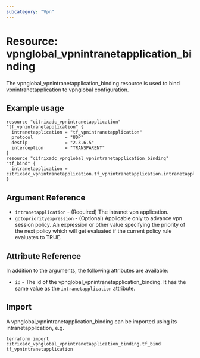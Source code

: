```yaml
---
subcategory: "Vpn"
---
```


# Resource: vpnglobal_vpnintranetapplication_binding

The vpnglobal_vpnintranetapplication_binding resource is used to bind vpnintranetapplication to vpnglobal configuration.


## Example usage

```hcl
resource "citrixadc_vpnintranetapplication" "tf_vpnintranetapplication" {
  intranetapplication = "tf_vpnintranetapplication"
  protocol            = "UDP"
  destip              = "2.3.6.5"
  interception        = "TRANSPARENT"
}
resource "citrixadc_vpnglobal_vpnintranetapplication_binding" "tf_bind" {
  intranetapplication =  citrixadc_vpnintranetapplication.tf_vpnintranetapplication.intranetapplication
}

```


## Argument Reference

* `intranetapplication` - (Required) The intranet vpn application.
* `gotopriorityexpression` - (Optional) Applicable only to advance vpn session policy. An expression or other value specifying the priority of the next policy which will get evaluated if the current policy rule evaluates to TRUE.


## Attribute Reference

In addition to the arguments, the following attributes are available:

* `id` - The id of the vpnglobal_vpnintranetapplication_binding. It has the same value as the `intranetapplication` attribute.


## Import

A vpnglobal_vpnintranetapplication_binding can be imported using its intranetapplication, e.g.

```shell
terraform import citrixadc_vpnglobal_vpnintranetapplication_binding.tf_bind tf_vpnintranetapplication
```
